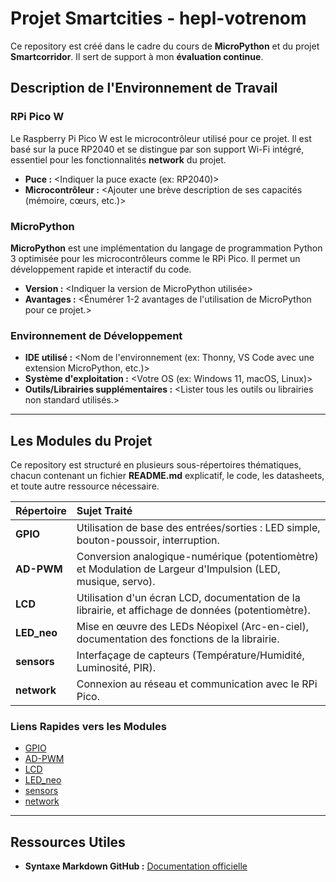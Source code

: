 # Projet Smartcities - hepl-votrenom

Ce repository est créé dans le cadre du cours de **MicroPython** et du projet **Smartcorridor**. Il sert de support à mon **évaluation continue**.

## Description de l'Environnement de Travail

### RPi Pico W
Le Raspberry Pi Pico W est le microcontrôleur utilisé pour ce projet. Il est basé sur la puce RP2040 et se distingue par son support Wi-Fi intégré, essentiel pour les fonctionnalités **network** du projet.

* **Puce :** <Indiquer la puce exacte (ex: RP2040)>
* **Microcontrôleur :** <Ajouter une brève description de ses capacités (mémoire, cœurs, etc.)>



### MicroPython
**MicroPython** est une implémentation du langage de programmation Python 3 optimisée pour les microcontrôleurs comme le RPi Pico. Il permet un développement rapide et interactif du code.

* **Version :** <Indiquer la version de MicroPython utilisée>
* **Avantages :** <Énumérer 1-2 avantages de l'utilisation de MicroPython pour ce projet.>

### Environnement de Développement
* **IDE utilisé :** <Nom de l'environnement (ex: Thonny, VS Code avec une extension MicroPython, etc.)>
* **Système d'exploitation :** <Votre OS (ex: Windows 11, macOS, Linux)>
* **Outils/Librairies supplémentaires :** <Lister tous les outils ou librairies non standard utilisés.>

---

## Les Modules du Projet

Ce repository est structuré en plusieurs sous-répertoires thématiques, chacun contenant un fichier **README.md** explicatif, le code, les datasheets, et toute autre ressource nécessaire.

| Répertoire | Sujet Traité |
| :--- | :--- |
| **GPIO** | Utilisation de base des entrées/sorties : LED simple, bouton-poussoir, interruption. |
| **AD-PWM** | Conversion analogique-numérique (potentiomètre) et Modulation de Largeur d'Impulsion (LED, musique, servo). |
| **LCD** | Utilisation d'un écran LCD, documentation de la librairie, et affichage de données (potentiomètre). |
| **LED\_neo** | Mise en œuvre des LEDs Néopixel (Arc-en-ciel), documentation des fonctions de la librairie. |
| **sensors** | Interfaçage de capteurs (Température/Humidité, Luminosité, PIR). |
| **network** | Connexion au réseau et communication avec le RPi Pico. |

### Liens Rapides vers les Modules
* [GPIO](GPIO)
* [AD-PWM](AD-PWM)
* [LCD](LCD)
* [LED\_neo](LED_neo)
* [sensors](sensors)
* [network](network)

---

## Ressources Utiles

* **Syntaxe Markdown GitHub :** [Documentation officielle](https://docs.github.com/en/get-started/writing-on-github/getting-started-with-writing-and-formatting-on-github/basic-writing-and-formatting-syntax)
